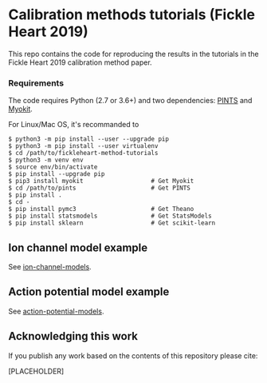 # Calibration methods tutorials (Fickle Heart 2019)

This repo contains the code for reproducing the results in the tutorials in the Fickle Heart 2019 calibration method paper. 

### Requirements

The code requires Python (2.7 or 3.6+) and two dependencies:
[PINTS](https://github.com/pints-team/pints#installing-pints) and [Myokit](http://myokit.org/install/).

For Linux/Mac OS, it's recommanded to
```console
$ python3 -m pip install --user --upgrade pip
$ python3 -m pip install --user virtualenv
$ cd /path/to/fickleheart-method-tutorials
$ python3 -m venv env
$ source env/bin/activate
$ pip install --upgrade pip
$ pip3 install myokit                   # Get Myokit
$ cd /path/to/pints                     # Get PINTS
$ pip install .
$ cd -
$ pip install pymc3                     # Get Theano
$ pip install statsmodels               # Get StatsModels
$ pip install sklearn                   # Get scikit-learn
```


## Ion channel model example

See [ion-channel-models](./ion-channel-models).


## Action potential model example

See [action-potential-models](./action-potential-models).


## Acknowledging this work

If you publish any work based on the contents of this repository please cite:

[PLACEHOLDER]
